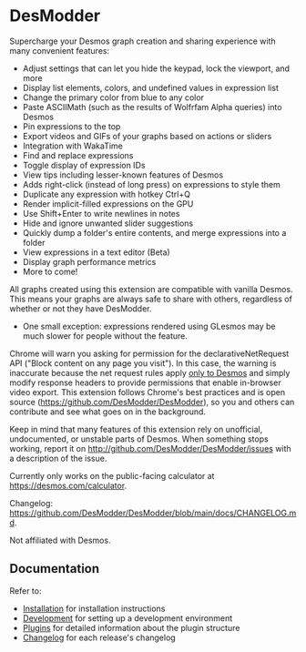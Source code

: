 # DesModder

Supercharge your Desmos graph creation and sharing experience with many convenient features:

- Adjust settings that can let you hide the keypad, lock the viewport, and more
- Display list elements, colors, and undefined values in expression list
- Change the primary color from blue to any color
- Paste ASCIIMath (such as the results of Wolfrfam Alpha queries) into Desmos
- Pin expressions to the top
- Export videos and GIFs of your graphs based on actions or sliders
- Integration with WakaTime
- Find and replace expressions
- Toggle display of expression IDs
- View tips including lesser-known features of Desmos
- Adds right-click (instead of long press) on expressions to style them
- Duplicate any expression with hotkey Ctrl+Q
- Render implicit-filled expressions on the GPU
- Use Shift+Enter to write newlines in notes
- Hide and ignore unwanted slider suggestions
- Quickly dump a folder's entire contents, and merge expressions into a folder
- View expressions in a text editor (Beta)
- Display graph performance metrics
- More to come!

All graphs created using this extension are compatible with vanilla Desmos. This means your graphs are always safe to share with others, regardless of whether or not they have DesModder.

- One small exception: expressions rendered using GLesmos may be much slower for people without the feature.

Chrome will warn you asking for permission for the declarativeNetRequest API ("Block content on any page you visit"). In this case, the warning is inaccurate because the net request rules apply [only to Desmos](https://github.com/DesModder/DesModder/blob/main/public/net_request_rules.json#L21) and simply modify response headers to provide permissions that enable in-browser video export. This extension follows Chrome's best practices and is open source (https://github.com/DesModder/DesModder), so you and others can contribute and see what goes on in the background.

Keep in mind that many features of this extension rely on unofficial, undocumented, or unstable parts of Desmos. When something stops working, report it on http://github.com/DesModder/DesModder/issues with a description of the issue.

Currently only works on the public-facing calculator at https://desmos.com/calculator.

Changelog: https://github.com/DesModder/DesModder/blob/main/docs/CHANGELOG.md.

Not affiliated with Desmos.

## Documentation

Refer to:

- [Installation](/docs/INSTALLATION.md) for installation instructions
- [Development](/docs/DEVELOPMENT.md) for setting up a development environment
- [Plugins](/docs/PLUGINS.md) for detailed information about the plugin structure
- [Changelog](/docs/CHANGELOG.md) for each release's changelog
